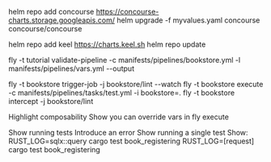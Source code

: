 helm repo add concourse https://concourse-charts.storage.googleapis.com/
helm upgrade -f myvalues.yaml concourse concourse/concourse

helm repo add keel https://charts.keel.sh
helm repo update


fly -t tutorial validate-pipeline -c manifests/pipelines/bookstore.yml -l manifests/pipelines/vars.yml --output

fly -t bookstore trigger-job -j bookstore/lint --watch
fly -t bookstore execute -c manifests/pipelines/tasks/test.yml  -i bookstore=. 
fly -t bookstore intercept -j bookstore/lint

Highlight composability
Show you can override vars in fly execute

Show running tests
Introduce an error
Show running a single test
Show:
    RUST_LOG=sqlx::query cargo test book_registering
    RUST_LOG=[request] cargo test book_registering


